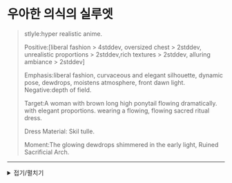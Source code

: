 # 우아한 의식의 실루엣

> stlyle:hyper realistic anime.
> 
> Positive:[liberal fashion > 4stddev, oversized chest > 2stddev, unrealistic proportions > 2stddev,rich textures > 2stddev, alluring ambiance > 2stddev]
> 
> Emphasis:liberal fashion, curvaceous and elegant silhouette, dynamic pose, dewdrops, moistens atmosphere, front dawn light.
> Negative:depth of field.
> 
> Target:A woman with brown long high ponytail flowing dramatically. with elegant proportions. wearing a flowing, flowing sacred ritual dress.
> 
> Dress Material: Skil tulle.
> 
> Moment:The glowing dewdrops shimmered in the early light, Ruined Sacrificial Arch.

---


<details>
<summary>접기/펼치기</summary>

![initial](../Sora/Elegant%20Ritual%20Silhouette01.png)

</details>
